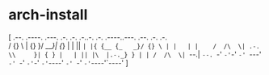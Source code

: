 # arch-install

[
  .--.  .----.  .---. .-. .-.   .-..-. .-. .----..---.  .--.  .-.   .-.   
 / {} \ | {}  }/  ___}| {_} |   | ||  `| |{ {__ {_   _}/ {} \ | |   | |   
/  /\  \| .-. \\     }| { } |   | || |\  |.-._} } | | /  /\  \| `--.| `--.
`-'  `-'`-' `-' `---' `-' `-'   `-'`-' `-'`----'  `-' `-'  `-'`----'`----'
]
